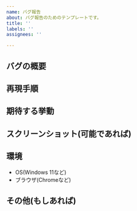 ```yaml
---
name: バグ報告
about: バグ報告のためのテンプレートです。
title: ''
labels: ''
assignees: ''

---
```


## バグの概要

## 再現手順

## 期待する挙動

## スクリーンショット(可能であれば)

## 環境
- OS(Windows 11など)
- ブラウザ(Chromeなど)

## その他(もしあれば)
